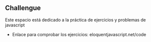 ## Challengue

Este espacio está dedicado a la práctica de ejercicios y problemas de javascript
- Enlace para comprobar los ejercicios: eloquentjavascript.net/code